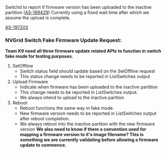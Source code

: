 Switchd to report if firmware version has been uploaded to the inactive partition ([AS-189429](https://jira.storage.hpecorp.net/browse/AS-189429 "Provide FW version for the secondary partition in ListSwitches/\"show switch\""))
Currently using a fixed wait time after which we assume the upload is complete.

[AS-197203](https://jira.storage.hpecorp.net/browse/AS-197203)
### NVGrid Switch Fake Firmware Update Request:
**Team K9 need all three firmware update related APIs to function in switch fake mode for testing purposes.**
1. SetOffline
	- Switch status field should update based on the SetOffline request
	- This status change needs to be reported in ListSwitches output
2. Upload Firmware
	- Indicate when firmware has been uploaded to the inactive partition
	- This change needs to be reported in ListSwitches output.
	- We always intend to upload to the inactive partiton
3. Reboot
	- Reboot functions the same way in fake mode.
	- New firmware version needs to be reported in ListSwitches output after reboot completion.
	- We always reboot into the inactive partiton with the new firmware version
**We also need to know if there a convention used for mapping a firmware version to it's image filename? This is something we are currently validating before allowing a firmware update to commence.**
